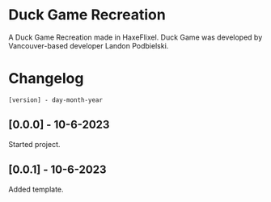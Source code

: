 # Duck Game Recreation
 A Duck Game Recreation made in HaxeFlixel. Duck Game was developed by Vancouver-based developer Landon Podbielski.

# Changelog

`[version] - day-month-year`

## [0.0.0] - 10-6-2023

Started project.

## [0.0.1] - 10-6-2023

Added template.